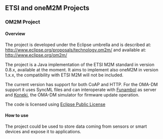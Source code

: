 
## ETSI and oneM2M Projects

### OM2M Project
#### Overview

The project is developed under the Eclipse umbrella and is described at: http://www.eclipse.org/proposals/technology.om2m/ and available at: http://www.eclipse.org/om2m/

The project is a Java implementation of the ETSI M2M standard in version 0.8.x, available at the moment. It aims to implement also oneM2M in version 1.x.x, the compatibility with ETSI M2M will not be included.

The current version has support for both CoAP and HTTP. For the OMA-DM support it uses SyncML files and can interoperate with [Funambol](http://sourceforge.net/projects/funambol/files/) as server and [Koneki](http://www.eclipse.org/koneki/omadm-simulator/), the OMA-DM simulator for firmware update operation.

The code is licensed using [Eclipse Public License](https://www.eclipse.org/legal/epl-v10.html)

#### How to use
The project could be used to store data coming from sensors or smart devices and expose it to applications.

